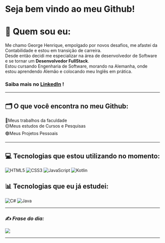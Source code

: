 # Seja bem vindo ao meu Github!

# 💫 Quem sou eu: <br>

Me chamo George Henrique, empolgado por novos desafios, me afastei da Contabilidade e estou em transição de carreira.<br>
Desde então decidi me especializar na área de desenvolvedor de Software e se tornar um <b>Desenvolvedor FullStack</b>.<br>
Estou cursando Engenharia de Software, morando na Alemanha, onde estou aprendendo Alemão e colocando meu Inglês em prática.<br>
### Saiba mais no [LinkedIn](https://www.linkedin.com/in/georgehenrique/) !

---

## 🗂️ O que você encontra no meu Github:

🔴Meus trabalhos da faculdade<br>
🟡Meus estudos de Cursos e Pesquisas<br>
🟢Meus Projetos Pessoais<br>

---

## 💻 Tecnologias que estou utilizando no momento:
![HTML5](https://img.shields.io/badge/html5-%23E34F26.svg?style=for-the-badge&logo=html5&logoColor=white) 
![CSS3](https://img.shields.io/badge/css3-%231572B6.svg?style=for-the-badge&logo=css3&logoColor=white) 
![JavaScript](https://img.shields.io/badge/javascript-%23323330.svg?style=for-the-badge&logo=javascript&logoColor=%23F7DF1E) 
![Kotlin](https://img.shields.io/badge/kotlin-%230095D5.svg?style=for-the-badge&logo=kotlin&logoColor=white)


## 📊 Tecnologias que eu já estudei:

![C#](https://img.shields.io/badge/c%23-%23239120.svg?style=for-the-badge&logo=c-sharp&logoColor=white)
![Java](https://img.shields.io/badge/java-%23ED8B00.svg?style=for-the-badge&logo=java&logoColor=white)  

---

### ✍️ <i>Frase do dia:</i>
![](https://quotes-github-readme.vercel.app/api?type=horizontal&theme=dark)

---

